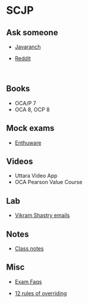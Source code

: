 # SCJP



## Ask someone



* [Javaranch](https://coderanch.com/forums/recentTopics/list)

* [Reddit](https://www.reddit.com/r/learnjava/)

  ​

## Books



* OCA/P 7
* OCA 8, OCP 8



## Mock exams

* [Enthuware](http://enthuware.com/)



## Videos



* Uttara Video App
* OCA Pearson Value Course



## Lab



* [Vikram Shastry emails](https://www.dropbox.com/home/Java/SharedByVikramShastry/Labs)



## Notes



* [Class notes](https://www.dropbox.com/home/Java/SharedByVikramShastry/ClassNotes)



## Misc



* [Exam Faqs](https://coderanch.com/wiki/659883/Ocjp-Faq)

* [12 rules of overriding](http://www.codejava.net/java-core/the-java-language/12-rules-of-overriding-in-java-you-should-know)

  ​

  ​